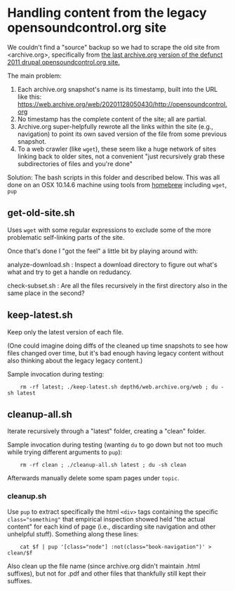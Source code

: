 # Handling content from the legacy opensoundcontrol.org site

We couldn't find a "source" backup so we had to scrape the old site
from <archive.org>, specifically from [the last archive.org version of
the defunct 2011 drupal opensoundcontrol.org
site.](https://web.archive.org/web/20201128050430/http://opensoundcontrol.org/)

The main problem:

1. Each archive.org snapshot's name is its timestamp, built into the
    URL like this:
    <https://web.archive.org/web/20201128050430/http://opensoundcontrol.org>
2. No timestamp has the complete content of the site; all are partial.
3. Archive.org super-helpfully rewrote all the links within the site
    (e.g., navigation) to point its own saved version of the
    file from some previous snapshot.
4. To a web crawler (like `wget`), these seem like a huge network of sites 
   linking back to older sites, not a convenient "just recursively grab these 
   subdirectories of files and you're done"

Solution: The bash scripts in this folder and described below. This
was all done on an OSX 10.14.6 machine using tools from
[homebrew](brew.sh) including `wget`, `pup`

## get-old-site.sh

Uses `wget` with some regular expressions to exclude some of the more problematic
self-linking parts of the site.

Once that's done I "got the feel" a  little bit by playing around with:

analyze-download.sh
: Inspect a download directory to figure out what's what and try to
get a handle on redudancy.

check-subset.sh
: Are all the files recursively in the first directory also in the
  same place in the second?

## keep-latest.sh

Keep only the latest version of each file.

(One could imagine doing diffs of the cleaned up time snapshots to see
how files changed over time, but it's bad enough having legacy content
without also thinking about the legacy legacy content.)

Sample invocation during testing:

        rm -rf latest; ./keep-latest.sh depth6/web.archive.org/web ; du -sh latest

## cleanup-all.sh

Iterate recursively through a "latest" folder, creating a "clean" folder.

Sample invocation during testing (wanting `du` to go down but not too
much while trying different arguments to `pup`):

        rm -rf clean ; ./cleanup-all.sh latest ; du -sh clean

Afterwards manually delete some spam pages under `topic`.

### cleanup.sh

Use `pup` to extract specifically the html `<div>` tags containing the
specific `class="something"` that empirical inspection showed held
"the actual content" for each kind of page (i.e., discarding site 
navigation and other unhelpful stuff).  Something along these lines:

        cat $f | pup '[class="node"] :not(class="book-navigation")' > clean/$f

Also clean up the file name (since archive.org didn't maintain .html
suffixes), but not for .pdf and other files that thankfully still kept
their suffixes.

